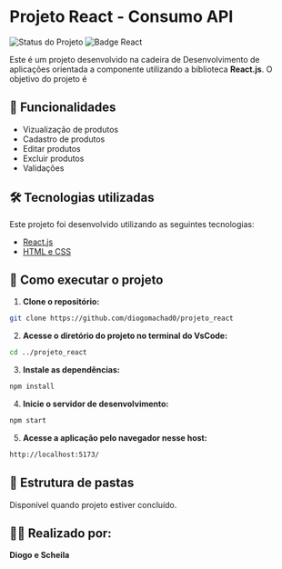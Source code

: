 # Projeto React - Consumo API

![Status do Projeto](https://img.shields.io/badge/Status-Em_Desenvolvimento-brightgreen.svg)
![Badge React](https://img.shields.io/badge/React-18.0.0-blue.svg)

Este é um projeto desenvolvido na cadeira de Desenvolvimento de aplicações orientada a componente utilizando a biblioteca **React.js**. O objetivo do projeto é 

## 🎯 Funcionalidades

- Vizualização de produtos
- Cadastro de produtos
- Editar produtos
- Excluir produtos
- Validações
## 🛠️ Tecnologias utilizadas

Este projeto foi desenvolvido utilizando as seguintes tecnologias:

- [React.js](https://reactjs.org/)
- [HTML e CSS](https://www.w3schools.com/html/)

## 🚀 Como executar o projeto

1. **Clone o repositório:**
```bash
git clone https://github.com/diogomachad0/projeto_react
````
   
2. **Acesse o diretório do projeto no terminal do VsCode:**
```bash
cd ../projeto_react
```

3. **Instale as dependências:**
```bash
npm install
```

4. **Inicie o servidor de desenvolvimento:**
```bash
npm start
```

5. **Acesse a aplicação pelo navegador nesse host:**
```bash
http://localhost:5173/
```
## 📂 Estrutura de pastas
Disponível quando projeto estiver concluído.

## 🧑‍💻 Realizado por:
**Diogo e Scheila**
